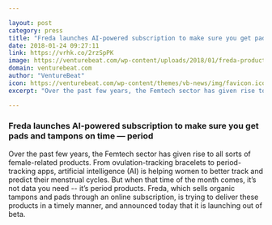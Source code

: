 ```yaml
---

layout: post
category: press
title: "Freda launches AI-powered subscription to make sure you get pads and tampons on time"
date: 2018-01-24 09:27:11
link: https://vrhk.co/2rzSpPK
image: https://venturebeat.com/wp-content/uploads/2018/01/freda-products-1.jpg?fit=780%2C404&strip=all
domain: venturebeat.com
author: "VentureBeat"
icon: https://venturebeat.com/wp-content/themes/vb-news/img/favicon.ico
excerpt: "Over the past few years, the Femtech sector has given rise to all sorts of female-related products. From ovulation-tracking bracelets to period-tracking apps, artificial intelligence (AI) is helping women to better track and predict their menstrual cycles. But when that time of the month comes, it’s not data you need -- it’s period products. Freda, which sells organic tampons and pads through an online subscription, is trying to deliver these products in a timely manner, and announced today that it is launching out of beta."

---
```


### Freda launches AI-powered subscription to make sure you get pads and tampons on time — period

Over the past few years, the Femtech sector has given rise to all sorts of female-related products. From ovulation-tracking bracelets to period-tracking apps, artificial intelligence (AI) is helping women to better track and predict their menstrual cycles. But when that time of the month comes, it’s not data you need -- it’s period products. Freda, which sells organic tampons and pads through an online subscription, is trying to deliver these products in a timely manner, and announced today that it is launching out of beta.